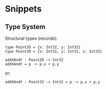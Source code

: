 # Snippets

## Type System

Structural types (records):

```
type Point2D = {x: Int32, y: Int32}
type Point3D = {x: Int32, y: Int32, z: Int32}
```

```
addXAndY : Point2D -> Int32
addXAndY = p -> p.x + p.y
```
or:
```
addXAndY : Point32 -> Int32 = p -> p.x + p.y
```
